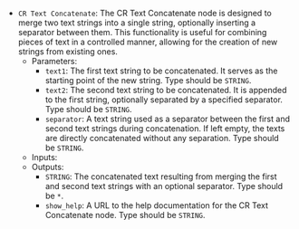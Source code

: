 - `CR Text Concatenate`: The CR Text Concatenate node is designed to merge two text strings into a single string, optionally inserting a separator between them. This functionality is useful for combining pieces of text in a controlled manner, allowing for the creation of new strings from existing ones.
    - Parameters:
        - `text1`: The first text string to be concatenated. It serves as the starting point of the new string. Type should be `STRING`.
        - `text2`: The second text string to be concatenated. It is appended to the first string, optionally separated by a specified separator. Type should be `STRING`.
        - `separator`: A text string used as a separator between the first and second text strings during concatenation. If left empty, the texts are directly concatenated without any separation. Type should be `STRING`.
    - Inputs:
    - Outputs:
        - `STRING`: The concatenated text resulting from merging the first and second text strings with an optional separator. Type should be `*`.
        - `show_help`: A URL to the help documentation for the CR Text Concatenate node. Type should be `STRING`.
